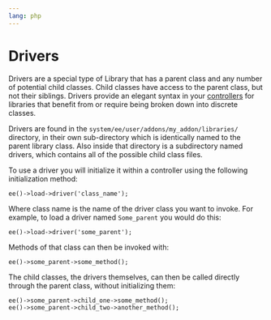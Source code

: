 ```yaml
---
lang: php
---
```


<!--
    This source file is part of the open source project
    ExpressionEngine User Guide (https://github.com/ExpressionEngine/ExpressionEngine-User-Guide)

    @link      https://expressionengine.com/
    @copyright Copyright (c) 2003-2020, Packet Tide, LLC (https://packettide.com)
    @license   https://expressionengine.com/license Licensed under Apache License, Version 2.0
-->

# Drivers

Drivers are a special type of Library that has a parent class and any number of potential child classes. Child classes have access to the parent class, but not their siblings. Drivers provide an elegant syntax in your [controllers](development/legacy/controllers.md) for libraries that benefit from or require being broken down into discrete classes.

Drivers are found in the `system/ee/user/addons/my_addon/libraries/` directory, in their own sub-directory which is identically named to the parent library class. Also inside that directory is a subdirectory named drivers, which contains all of the possible child class files.

To use a driver you will initialize it within a controller using the following initialization method:

    ee()->load->driver('class_name');

Where class name is the name of the driver class you want to invoke. For example, to load a driver named `Some_parent` you would do this:

    ee()->load->driver('some_parent');

Methods of that class can then be invoked with:

    ee()->some_parent->some_method();

The child classes, the drivers themselves, can then be called directly through the parent class, without initializing them:

    ee()->some_parent->child_one->some_method();
    ee()->some_parent->child_two->another_method();
